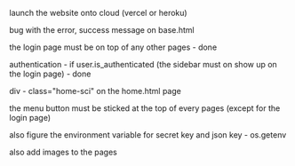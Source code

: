 launch the website onto cloud (vercel or heroku)

bug with the error, success message on base.html

the login page must be on top of any other pages - done

authentication - if user.is_authenticated (the sidebar must on show up on the login page) - done

div - class="home-sci" on the home.html page

the menu button must be sticked at the top of every pages (except for the login page)

also figure the environment variable for secret key and json key - os.getenv

also add images to the pages
